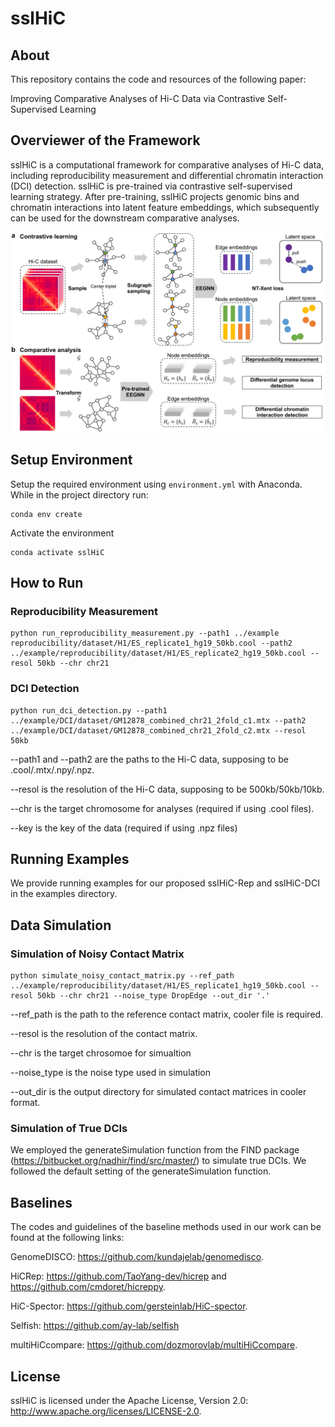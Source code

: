 # sslHiC
## **About**
This repository contains the code and resources of the following paper:

Improving Comparative Analyses of Hi-C Data via Contrastive Self-Supervised Learning

## **Overviewer of the Framework**
sslHiC is a computational framework for comparative analyses of Hi-C data, including reproducibility measurement and differential chromatin interaction (DCI) detection. sslHiC is pre-trained via contrastive self-supervised learning strategy. After pre-training, sslHiC projects genomic bins and chromatin interactions into latent feature embeddings, which subsequently can be used for the downstream comparative analyses.

<p align="center">
<img  src="fig/sslHiC.png"> 
</p>

## **Setup Environment**

Setup the required environment using `environment.yml` with Anaconda. While in the project directory run:

    conda env create

Activate the environment

    conda activate sslHiC

## **How to Run**
### Reproducibility Measurement

    python run_reproducibility_measurement.py --path1 ../example reproducibility/dataset/H1/ES_replicate1_hg19_50kb.cool --path2 ../example/reproducibility/dataset/H1/ES_replicate2_hg19_50kb.cool --resol 50kb --chr chr21

### DCI Detection 

    python run_dci_detection.py --path1 ../example/DCI/dataset/GM12878_combined_chr21_2fold_c1.mtx --path2 ../example/DCI/dataset/GM12878_combined_chr21_2fold_c2.mtx --resol 50kb

--path1 and --path2 are the paths to the Hi-C data, supposing to be .cool/.mtx/.npy/.npz. 

--resol is the resolution of the Hi-C data, supposing to be 500kb/50kb/10kb. 

--chr is the target chromosome for analyses  (required if using .cool files).

--key is the key of the data (required if using .npz files)

## **Running Examples**

We provide running examples for our proposed sslHiC-Rep and sslHiC-DCI in the examples directory.

## **Data Simulation**
### Simulation of Noisy Contact Matrix
    python simulate_noisy_contact_matrix.py --ref_path ../example/reproducibility/dataset/H1/ES_replicate1_hg19_50kb.cool --resol 50kb --chr chr21 --noise_type DropEdge --out_dir '.'

--ref_path is the path to the reference contact matrix, cooler file is required.

--resol is the resolution of the contact matrix.

--chr is the target chrosomoe for simualtion

--noise_type is the noise type used in simulation

--out_dir is the output directory for simulated contact matrices in cooler format.

### Simulation of True DCIs
We employed the generateSimulation function from the FIND package (https://bitbucket.org/nadhir/find/src/master/) to simulate true DCIs. We followed the default setting of the generateSimulation function.

## **Baselines**
The codes and guidelines of the baseline methods used in our work can be found at the following links:

GenomeDISCO: https://github.com/kundajelab/genomedisco.

HiCRep: https://github.com/TaoYang-dev/hicrep and https://github.com/cmdoret/hicreppy.

HiC-Spector: https://github.com/gersteinlab/HiC-spector.

Selfish: https://github.com/ay-lab/selfish

multiHiCcompare: https://github.com/dozmorovlab/multiHiCcompare.


## **License**
sslHiC is licensed under the Apache License, Version 2.0: http://www.apache.org/licenses/LICENSE-2.0.